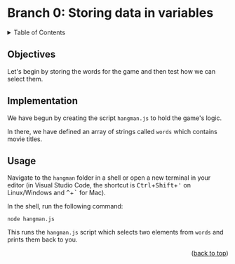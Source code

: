 <div id="top"></div>

<!-- BRANCH TITLE -->

# Branch 0: Storing data in variables

<!-- TABLE OF CONTENTS -->
<details>
  <summary>Table of Contents</summary>
  <ol>
    <li><a href="#objectives">Objectives</a></li>
    <li><a href="#implementation">Implementation</a>
    <li><a href="#usage">Usage</a></li>
  </ol>
</details>

## Objectives

Let's begin by storing the words for the game and then test how we can select them.

## Implementation

We have begun by creating the script `hangman.js` to hold the game's logic.

In there, we have defined an array of strings called `words` which contains movie titles.

## Usage

Navigate to the `hangman` folder in a shell or open a new terminal in your editor (in Visual Studio Code, the shortcut is <kbd>Ctrl</kbd>+<kbd>Shift</kbd>+<kbd>'</kbd> on Linux/Windows and <kbd>^</kbd>+<kbd>`</kbd> for Mac).

In the shell, run the following command:

```
node hangman.js
```

This runs the `hangman.js` script which selects two elements from `words` and prints them back to you.

<p align="right">(<a href="#top">back to top</a>)</p>
